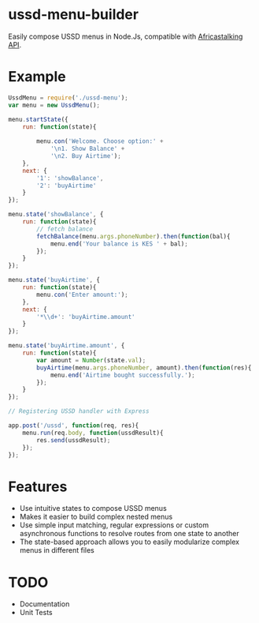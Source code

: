 # ussd-menu-builder
Easily compose USSD menus in Node.Js, compatible with 
[Africastalking API](https://africastalking.com).

# Example

```javascript
UssdMenu = require('./ussd-menu');
var menu = new UssdMenu();

menu.startState({
    run: function(state){
        
        menu.con('Welcome. Choose option:' +
            '\n1. Show Balance' +
            '\n2. Buy Airtime');
    },
    next: {
        '1': 'showBalance',
        '2': 'buyAirtime'
    }
});

menu.state('showBalance', {
    run: function(state){
        // fetch balance
        fetchBalance(menu.args.phoneNumber).then(function(bal){
            menu.end('Your balance is KES ' + bal);
        });
    }
});

menu.state('buyAirtime', {
    run: function(state){
        menu.con('Enter amount:');
    },
    next: {
        '*\\d+': 'buyAirtime.amount'
    }
});

menu.state('buyAirtime.amount', {
    run: function(state){
        var amount = Number(state.val);
        buyAirtime(menu.args.phoneNumber, amount).then(function(res){
            menu.end('Airtime bought successfully.');
        });
    }
});

// Registering USSD handler with Express

app.post('/ussd', function(req, res){
    menu.run(req.body, function(ussdResult){
        res.send(ussdResult);
    });
});

```

# Features
- Use intuitive states to compose USSD menus
- Makes it easier to build complex nested menus
- Use simple input matching, regular expressions or custom asynchronous
functions to resolve routes from one state to another
- The state-based approach allows you to easily modularize complex menus
in different files

# TODO
- Documentation
- Unit Tests
